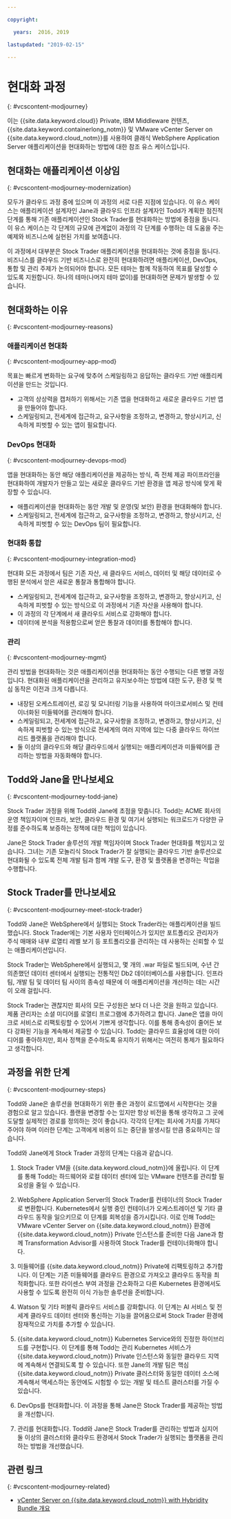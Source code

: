 ```yaml
---

copyright:

  years:  2016, 2019

lastupdated: "2019-02-15"

---
```


# 현대화 과정
{: #vcscontent-modjourney}

이는 {{site.data.keyword.cloud}} Private, IBM Middleware 컨텐츠, {{site.data.keyword.containerlong_notm}} 및 VMware vCenter Server on {{site.data.keyword.cloud_notm}}를 사용하여 클래식 WebSphere Application Server 애플리케이션을 현대화하는 방법에 대한 참조 유스 케이스입니다.

## 현대화는 애플리케이션 이상임
{: #vcscontent-modjourney-modernization}

모두가 클라우드 과정 중에 있으며 이 과정의 서로 다른 지점에 있습니다. 이 유스 케이스는 애플리케이션 설계자인 Jane과 클라우드 인프라 설계자인 Todd가 계획한 점진적 단계를 통해 기존 애플리케이션인 Stock Trader를 현대화하는 방법에 중점을 둡니다. 이 유스 케이스는 각 단계의 규모에 관계없이 과정의 각 단계를 수행하는 데 도움을 주는 예제와 비즈니스에 실현된 가치를 보여줍니다.

이 과정에서 대부분은 Stock Trader 애플리케이션을 현대화하는 것에 중점을 둡니다. 비즈니스를 클라우드 기반 비즈니스로 완전히 현대화하려면 애플리케이션, DevOps, 통합 및 관리 주제가 논의되어야
합니다. 모든 테마는 함께 작동하여 목표를 달성할 수 있도록 지원합니다. 하나의 테마(나머지 테마 없이)를 현대화하면 문제가 발생할 수 있습니다.

## 현대화하는 이유
{: #vcscontent-modjourney-reasons}

### 애플리케이션 현대화
{: #vcscontent-modjourney-app-mod}

목표는 빠르게 변화하는 요구에 맞추어 스케일링하고 응답하는 클라우드 기반 애플리케이션을 만드는 것입니다.

* 고객의 상상력을 캡처하기 위해서는 기존 앱을 현대화하고 새로운 클라우드 기반 앱을 만들어야 합니다.
* 스케일링되고, 전세계에 접근하고, 요구사항을 조정하고, 변경하고, 향상시키고, 신속하게 피벗할 수 있는 앱이 필요합니다.

### DevOps 현대화
{: #vcscontent-modjourney-devops-mod}

앱을 현대화하는 동안 해당 애플리케이션을 제공하는 방식, 즉 전체 제공 파이프라인을 현대화하여 개발자가 만들고 있는 새로운 클라우드 기반 환경을 앱 제공 방식에 맞게 확장할 수 있습니다.

* 애플리케이션을 현대화하는 동안 개발 및 운영(및 보안) 환경을 현대화해야 합니다.
* 스케일링되고, 전세계에 접근하고, 요구사항을 조정하고, 변경하고, 향상시키고, 신속하게 피벗할 수 있는 DevOps 팀이 필요합니다.

###  현대화 통합
{: #vcscontent-modjourney-integration-mod}

현대화 모든 과정에서 팀은 기존 자산, 새 클라우드 서비스, 데이터 및 해당 데이터로 수행된 분석에서 얻은 새로운 통찰과 통합해야 합니다.

* 스케일링되고, 전세계에 접근하고, 요구사항을 조정하고, 변경하고, 향상시키고, 신속하게 피벗할 수 있는 방식으로 이 과정에서 기존 자산을 사용해야 합니다.
* 이 과정의 각 단계에서 새 클라우드 서비스로 강화해야 합니다.
* 데이터에 분석을 적용함으로써 얻은 통찰과 데이터를 통합해야 합니다.

### 관리
{: #vcscontent-modjourney-mgmt}

관리 방법을 현대화하는 것은 애플리케이션을 현대화하는 동안 수행되는 다른 병렬 과정입니다. 현대화된 애플리케이션을 관리하고 유지보수하는 방법에 대한 도구, 환경 및 핵심 동작은 이전과 크게 다릅니다.

* 내장된 오케스트레이션, 로깅 및 모니터링 기능을 사용하여 마이크로서비스 및 컨테이너화된 미들웨어를 관리해야 합니다.
* 스케일링되고, 전세계에 접근하고, 요구사항을 조정하고, 변경하고, 향상시키고, 신속하게 피벗할 수 있는 방식으로 전세계의 여러 지역에 있는 다중 클라우드 하이브리드 플랫폼을 관리해야 합니다.
* 둘 이상의 클라우드와 해당 클라우드에서 실행되는 애플리케이션과 미들웨어를 관리하는 방법을 자동화해야 합니다.

## Todd와 Jane을 만나보세요
{: #vcscontent-modjourney-todd-jane}

Stock Trader 과정을 위해 Todd와 Jane에 초점을 맞춥니다. Todd는 ACME 회사의 운영 책임자이며 인프라, 보안, 클라우드 환경 및 여기서 실행되는 워크로드가
다양한 규정를 준수하도록 보증하는 정책에 대한 책임이 있습니다.

Jane은 Stock Trader 솔루션의 개발 책임자이며 Stock Trader 현대화를 책임지고 있습니다.
그녀는 기존 모놀리식 Stock Trader가 잘 실행되는 클라우드 기반 솔루션으로 현대화될 수 있도록 전체 개발 팀과 함께 개발 도구, 환경 및 플랫폼을 변경하는 작업을 수행합니다.

## Stock Trader를 만나보세요
{: #vcscontent-modjourney-meet-stock-trader}

Todd와 Jane은 WebSphere에서 실행되는 Stock Trader라는 애플리케이션을 빌드했습니다. Stock Trader에는 기본 사용자 인터페이스가 있지만 포트폴리오 관리자가 주식 매매와 내부 로열티 레벨 보기 등 포트폴리오를 관리하는 데 사용하는 신뢰할 수 있는 애플리케이션입니다.

Stock Trader는 WebSphere에서 실행되고, 몇 개의 .war 파일로 빌드되며, 수년 간 의존했던 데이터 센터에서 실행되는 전통적인 Db2 데이터베이스를 사용합니다. 인프라 팀, 개발 팀 및 데이터 팀 사이의 종속성 때문에 이 애플리케이션을 개선하는 데는 시간이 오래 걸립니다.

Stock Trader는 괜찮지만 회사의 모든 구성원은 보다 더 나은 것을 원하고 있습니다. 제품 관리자는 소셜 미디어를 로열티 프로그램에 추가하려고 합니다. Jane은 앱을 마이크로 서비스로 리팩토링할 수 있어서 기쁘게 생각합니다. 이를 통해 종속성이 줄어든 보다 강화된 기능을 계속해서 제공할 수 있습니다. Todd는 클라우드 효율성에 대한 아이디어를 좋아하지만, 회사 정책을 준수하도록 유지하기 위해서는 여전히 통제가 필요하다고 생각합니다.

## 과정을 위한 단계
{: #vcscontent-modjourney-steps}

Todd와 Jane은 솔루션을 현대화하기 위한 좋은 과정이 로드맵에서 시작한다는 것을 경험으로 알고 있습니다. 플랜을 변경할 수는 있지만 항상 비전을 통해 생각하고 그 곳에 도달할 실제적인 경로를 정의하는 것이 좋습니다. 각각의 단계는 회사에 가치를 가져다 주어야 하며 이러한 단계는 고객에게 비용이 드는 중단을 발생시킬 만큼 중요하지는 않습니다.

Todd와 Jane에게 Stock Trader 과정의 단계는 다음과 같습니다.
1. Stock Trader VM을 {{site.data.keyword.cloud_notm}}에 올립니다. 이 단계를 통해 Todd는 하드웨어와 로컬 데이터 센터에 있는 VMware 컨텐츠를 관리할 필요성을 줄일 수 있습니다.

2. WebSphere Application Server의 Stock Trader를 컨테이너의 Stock Trader로 변환합니다. Kubernetes에서 실행 중인 컨테이너가 오케스트레이션 및 기타 클라우드 동작을 일으키므로 이 단계를 회복성을 증가시킵니다. 이로 인해 Todd는 VMware vCenter Server on {{site.data.keyword.cloud_notm}} 환경에 {{site.data.keyword.cloud_notm}} Private 인스턴스를 준비한 다음 Jane과 함께 Transformation Advisor를 사용하여 Stock Trader를 컨테이너화해야 합니다.

3. 미들웨어를 {{site.data.keyword.cloud_notm}} Private에 리팩토링하고 추가합니다. 이 단계는 기존 미들웨어를 클라우드 환경으로 가져오고 클라우드 동작을 최적화합니다. 또한 라이센스 부여 과정을 간소화하고 다른
Kubernetes 환경에서도 사용할 수 있도록 완전히 이식 가능한 솔루션을 준비합니다.

4. Watson 및 기타 퍼블릭 클라우드 서비스를 강화합니다. 이 단계는 AI 서비스 및 전세계 클라우드 데이터 센터와 통신하는 기능을 끌어옴으로써 Stock Trader 환경에 잠재적으로 가치를 추가할 수 있습니다.

5. {{site.data.keyword.cloud_notm}} Kubernetes Service와의 진정한 하이브리드를 구현합니다. 이 단계를 통해 Todd는 관리 Kubernetes 서비스가 {{site.data.keyword.cloud_notm}} Private 인스턴스와 동일한 클라우드 지역에 계속해서 연결되도록 할 수 있습니다. 또한 Jane의 개발 팀은 핵심 {{site.data.keyword.cloud_notm}} Private 클러스터와 동일한 데이터 소스에 계속해서 액세스하는 동안에도 시험할 수 있는 개발 및 테스트 클러스터를 가질 수 있습니다.

6. DevOps를 현대화합니다. 이 과정을 통해 Jane은 Stock Trader를 제공하는 방법을 개선합니다.

7. 관리를 현대화합니다. Todd와 Jane은 Stock Trader를 관리하는 방법과 심지어 둘 이상의 클러스터와 클라우드 환경에서 Stock Trader가 실행되는 플랫폼을 관리하는 방법을 개선했습니다.

## 관련 링크
{: #vcscontent-modjourney-related}

* [vCenter Server on {{site.data.keyword.cloud_notm}} with Hybridity Bundle 개요](/docs/services/vmwaresolutions/archiref/vcs?topic=vmware-solutions-vcs-hybridity-intro)
